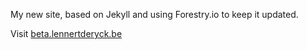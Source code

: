 My new site, based on Jekyll and using Forestry.io to keep it updated.

Visit <a href="https://beta.lennertderyck.be" target="_blank" rel="noopener">beta.lennertderyck.be</a>
